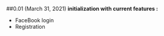 ##0.01 (March 31, 2021)
**initialization with current features :**

- FaceBook login
- Registration
